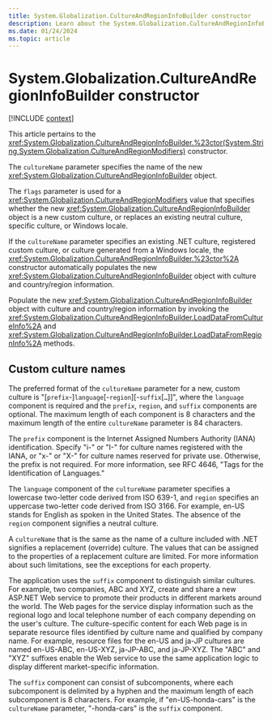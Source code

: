 ```yaml
---
title: System.Globalization.CultureAndRegionInfoBuilder constructor
description: Learn about the System.Globalization.CultureAndRegionInfoBuilder constructor.
ms.date: 01/24/2024
ms.topic: article
---
```

# System.Globalization.CultureAndRegionInfoBuilder constructor

[!INCLUDE [context](includes/context.md)]

This article pertains to the <xref:System.Globalization.CultureAndRegionInfoBuilder.%23ctor(System.String,System.Globalization.CultureAndRegionModifiers)> constructor.

The `cultureName` parameter specifies the name of the new <xref:System.Globalization.CultureAndRegionInfoBuilder> object.

The `flags` parameter is used for a <xref:System.Globalization.CultureAndRegionModifiers> value that specifies whether the new <xref:System.Globalization.CultureAndRegionInfoBuilder> object is a new custom culture, or replaces an existing neutral culture, specific culture, or Windows locale.

If the `cultureName` parameter specifies an existing .NET culture, registered custom culture, or culture generated from a Windows locale, the <xref:System.Globalization.CultureAndRegionInfoBuilder.%23ctor%2A> constructor automatically populates the new <xref:System.Globalization.CultureAndRegionInfoBuilder> object with culture and country/region information.

Populate the new <xref:System.Globalization.CultureAndRegionInfoBuilder> object with culture and country/region information by invoking the <xref:System.Globalization.CultureAndRegionInfoBuilder.LoadDataFromCultureInfo%2A> and <xref:System.Globalization.CultureAndRegionInfoBuilder.LoadDataFromRegionInfo%2A> methods.

## Custom culture names

The preferred format of the `cultureName` parameter for a new, custom culture is "[`prefix`-]`language`[-`region`][-`suffix`[`…`]]", where the `language` component is required and the `prefix`, `region`, and `suffix` components are optional. The maximum length of each component is 8 characters and the maximum length of the entire `cultureName` parameter is 84 characters.

The `prefix` component is the Internet Assigned Numbers Authority (IANA) identification. Specify "i-" or "I-" for culture names registered with the IANA, or "x-" or "X-" for culture names reserved for private use. Otherwise, the prefix is not required. For more information, see RFC 4646, "Tags for the Identification of Languages."

The `language` component of the `cultureName` parameter specifies a lowercase two-letter code derived from ISO 639-1, and `region` specifies an uppercase two-letter code derived from ISO 3166. For example, en-US stands for English as spoken in the United States. The absence of the `region` component signifies a neutral culture.

A `cultureName` that is the same as the name of a culture included with .NET signifies a replacement (override) culture. The values that can be assigned to the properties of a replacement culture are limited. For more information about such limitations, see the exceptions for each property.

The application uses the `suffix` component to distinguish similar cultures. For example, two companies, ABC and XYZ, create and share a new ASP.NET Web service to promote their products in different markets around the world. The Web pages for the service display information such as the regional logo and local telephone number of each company depending on the user's culture. The culture-specific content for each Web page is in separate resource files identified by culture name and qualified by company name. For example, resource files for the en-US and ja-JP cultures are named en-US-ABC, en-US-XYZ, ja-JP-ABC, and ja-JP-XYZ. The "ABC" and "XYZ" suffixes enable the Web service to use the same application logic to display different market-specific information.

The `suffix` component can consist of subcomponents, where each subcomponent is delimited by a hyphen and the maximum length of each subcomponent is 8 characters. For example, if "en-US-honda-cars" is the `cultureName` parameter, "-honda-cars" is the `suffix` component.
